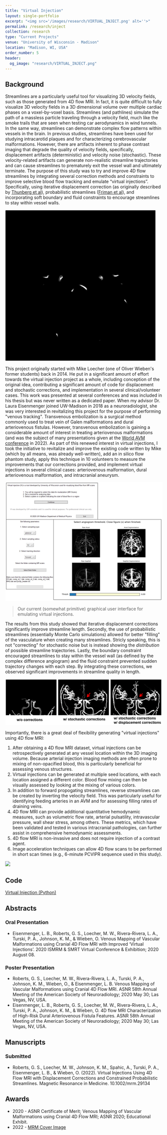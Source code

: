 ```yaml
---
title: "Virtual Injection"
layout: single-portfolio
excerpt: "<img src='/images/research/VIRTUAL_INJECT.png' alt=''>"
permalink: /research/inject
collection: research
type: "Current Projects"
venue: "University of Wisconsin - Madison"
location: "Madison, WI, USA"
order_number: 5
header: 
  og_image: "research/VIRTUAL_INJECT.png"
---
```


Background
------
Streamlines are a particularly useful tool for visualizing 3D velocity fields, such as those generated from 4D flow MRI. In fact, it is quite difficult to fully visualize 3D velocity fields in a 3D dimensional volume over multiple cardiac phases on a voxel-by-voxel basis. Streamlines (and pathlines) simulate the path of a massless particle traveling through a velocity field, much like the smoke trails that are seen when testing car aerodynamics in wind tunnels. In the same way, streamlines can demonstrate complex flow patterns within vessels in the brain. In previous studies, streamlines have been used for studying intracarotid plaques and for characterizing cerebrovascular malformations. However, there are artifacts inherent to phase contrast imaging that degrade the quality of velocity fields, specifically, displacement artifacts (deterministic) and velocity noise (stochastic). These velocity-related artifacts can generate non-realistic streamline trajectories and can cause streamlines to prematurely exit the vessel wall and ultimately terminate. The purpose of this study was to try and improve 4D flow streamlines by integrating several correction methods and constraints to improve selective blood flow tracking and emulate “virtual injections”. Specifically, using iterative displacement correction (as originally described by [Thunberg et al](https://pubmed.ncbi.nlm.nih.gov/12412037/)), probabilistic streamlines ([Friman et al](https://pubmed.ncbi.nlm.nih.gov/20879427/)), and incorporating soft boundary and fluid constraints to encourage streamlines to stay within vessel walls.

![](/images/research/VI_1_injectMovie.gif)

This project originally started with Mike Loecher (one of Oliver Wieben's former students) back in 2014. He put in a significant amount of effort towards the virtual injection project as a whole, including conception of the original idea, contributing a significant amount of code for displacement and stochastic corrections, and implementation in several clinical/volunteer cases. This work was presented at several conferences and was included in his thesis but was never written as a dedicated paper. When my advisor Dr. Laura Eisenmenger joined UW-Madison in 2018 as a neuroradiologist, she was very interested in revitalizing this project for the purpose of performing "venous tracking". Transvenous embolization is a surgical method commonly used to treat vein of Galen malformations and dural arteriovenous fistulas. However, transvenous embolization is gaining a considerable amount of interest in treating arteriovenous malformations (and was the subject of many presentations given at the [World AVM conference](https://avm2022.org) in 2022). As part of this renewed interest in virtual injections, I took the initiative to revitalize and improve the existing code written by Mike (which by all means, was already well-written), add an in silico flow phantom study, apply this technique in 10 volunteers to measure the improvements that our corrections provided, and implement virtual injections in several clinical cases: arteriovenous malformation, dural arteriovenous malformation, and intracranial aneurysm.

![](/images/research/VI_3_gui.png)
> Our current (somewhat primitive) graphical user interface for emulating virtual injections.

The results from this study showed that iterative displacement corrections significantly improve streamline length. Secondly, the use of probabilistic streamlines (essentially Monte Carlo simulations) allowed for better "filling" of the vasculature when creating many streamlines. Stricly speaking, this is not "correcting" for stochastic noise but is instead showing the *distribution* of possible streamline trajectories. Lastly, the boundary constraint encouraged streamlines to stay within the vessel wall (as defined by the complex difference angiogram) and the fluid constraint prevented sudden trajectory changes with each step. By integrating these corrections, we observed significant improvements in streamline quality in length.

![](/images/research/VI_2_corrections.png)

Importantly, there is a great deal of flexibility generating "virtual injections" using 4D flow MRI:
1. After obtaining a 4D flow MRI dataset, virtual injections can be retrospectively generated at any vessel location within the 3D imaging volume. Because arterial injection imaging methods are often prone to mixing of non-opacified blood, this is particularly beneficial for assessing venous structures.
2. Virtual injections can be generated at multiple seed locations, with each location assigned a different color. Blood flow mixing can then be visually assessed by looking at the mixing of various colors.   
3. In addition to forward propogating streamlines, reverse streamlines can be created by inverting the velocity field. This was particularly useful for identifying feeding arteries in an AVM and for assessing filling rates of draining veins. 
4. 4D flow MRI can provide additional quantitative hemodynamic measures, such as volumetric flow rate, arterial pulsatility, intravascular pressure, wall shear stress, among others. These metrics, which have been validated and tested in various intracranial pathologies, can further assist in comprehensive hemodynamic assessments. 
5. 4D flow MRI is non-invasive and does not require injection of a contrast agent.
6. Image acceleration techniques can allow 4D flow scans to be performed in short scan times (e.g., 6-minute PCVIPR sequence used in this study). 

![](/images/research/VIRTUAL_INJECT.png)

Code
------
[Virtual Injection (Python)](github.com/gsroberts1/Virtual-Injection)

Abstracts
------
### Oral Presentation
* Eisenmenger, L. B., Roberts, G. S., Loecher, M. W., Rivera-Rivera, L. A., Turski, P. A., Johnson, K. M., & Wieben, O. Venous Mapping of Vascular Malformations using Cranial 4D Flow MRI with Improved ‘Virtual Injections’. 2020 ISMRM & SMRT Virtual Conference & Exhibition; 2020 August 08.

### Poster Presentation
* Roberts, G. S., Loecher, M. W., Rivera-Rivera, L. A., Turski, P. A., Johnson, K. M., Wieben, O., & Eisenmenger, L. B. Venous Mapping of Vascular Malformations using Cranial 4D Flow MRI. ASNR 58th Annual Meeting of the American Society of Neuroradiology; 2020 May 30; Las Vegas, NV, USA.
* Eisenmenger, L. B., Roberts, G. S., Loecher, M. W., Rivera-Rivera, L. A., Turski, P. A., Johnson, K. M., & Wieben, O. 4D flow MRI Characterization of High-Risk Dural Arteriovenous Fistula Features. ASNR 58th Annual Meeting of the American Society of Neuroradiology; 2020 May 30; Las Vegas, NV, USA.

Manuscripts
------
### Submitted
* Roberts, G. S., Loecher, M. W., Johnson, K. M., Spahic, A., Turski, P. A., Eisenmenger, L. B., & Wieben, O. (2022). Virtual Injections Using 4D Flow MRI with Displacement Corrections and Constrained Probabilistic Streamlines. Magnetic Resonance in Medicine. 10.1002/mrm.29134

Awards
------
* 2020 - ASNR Certificate of Merit; Venous Mapping of Vascular Malformations using Cranial 4D Flow MRI; ASNR 2020; Educational Exhibit.
* 2022 - [MRM Cover Image](https://onlinelibrary.wiley.com/doi/epdf/10.1002/mrm.29203)